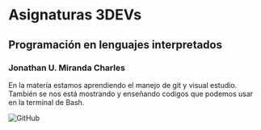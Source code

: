 # Asignaturas 3DEVs

## Programación en lenguajes interpretados
### Jonathan U. Miranda Charles

En la matería estamos aprendiendo el manejo de git y visual estudio. También se nos está mostrando y enseñando codigos que podemos usar en la terminal de Bash.

![GitHub](https://www.qindel.com/wp-content/uploads/2025/06/github.jpg)